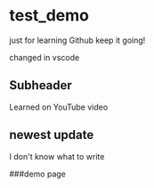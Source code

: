 # test_demo
just for learning Github
keep it going!

changed in vscode

## Subheader
Learned on YouTube video

## newest update
I don't know what to write

###demo page